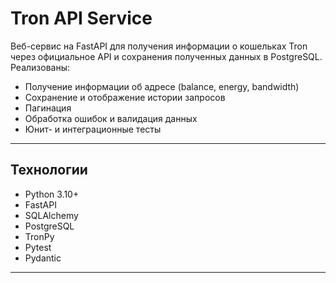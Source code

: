 # Tron API Service

Веб-сервис на FastAPI для получения информации о кошельках Tron через официальное API и сохранения полученных данных в PostgreSQL.  
Реализованы:

- Получение информации об адресе (balance, energy, bandwidth)
- Сохранение и отображение истории запросов
- Пагинация
- Обработка ошибок и валидация данных
- Юнит- и интеграционные тесты

---

## Технологии

- Python 3.10+
- FastAPI
- SQLAlchemy
- PostgreSQL
- TronPy
- Pytest
- Pydantic

---